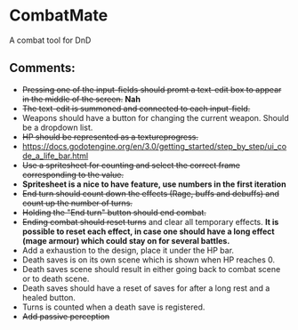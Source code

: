 # CombatMate
A combat tool for DnD

## Comments:
- ~~Pressing one of the input-fields should promt a text-edit box to appear in the middle of the screen.~~ **Nah**
- ~~The text-edit is summoned and connected to each input-field.~~
- Weapons should have a button for changing the current weapon. Should be a dropdown list.
- ~~HP should be represented as a textureprogress.~~
- https://docs.godotengine.org/en/3.0/getting_started/step_by_step/ui_code_a_life_bar.html
- ~~Use a spritesheet for counting and select the correct frame corresponding to the value.~~
- **Spritesheet is a nice to have feature, use numbers in the first iteration**
- ~~End turn should count down the effects (Rage, buffs and debuffs) and count up the number of turns.~~
- ~~Holding the "End turn" button should end combat.~~
- ~~Ending combat should reset turns~~ and clear all temporary effects. **It is possible to reset each effect, in case one should have a long effect (mage armour) which could stay on for several battles.**
- Add a exhaustion to the design, place it under the HP bar.
- Death saves is on its own scene which is shown when HP reaches 0.
- Death saves scene should result in either going back to combat scene or to death scene.
- Death saves should have a reset of saves for after a long rest and a healed button.
- Turns is counted when a death save is registered.
- ~~Add passive perception~~
